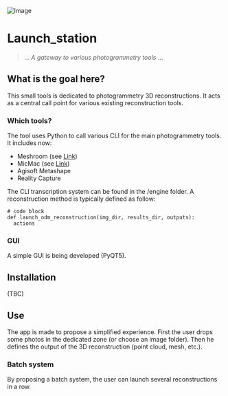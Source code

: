![Image](https://ibb.co/bHBS7wY)
# Launch_station
>... *A gateway to various photogrammetry tools* ...

## What is the goal here?
This small tools is dedicated to photogrammetry 3D reconstructions. It acts as a central call point for various existing reconstruction tools.

### Which tools?
The tool uses Python to call various CLI for the main photogrammetry tools. It includes now:
* Meshroom (see [Link](https://alicevision.org/#meshroom))
* MicMac (see [Link](https://micmac.ensg.eu/index.php/Accueil))
* Agisoft Metashape
* Reality Capture

The CLI transcription system can be found in the /engine folder. A reconstruction method is typically defined as follow:
```
# code block
def launch_odm_reconstruction(img_dir, results_dir, outputs):
  actions
```

### GUI
A simple GUI is being developed (PyQT5). 


## Installation
(TBC)


## Use
The app is made to propose a simplified experience. First the user drops some photos in the dedicated zone (or choose an image folder). Then he defines the output of the 3D reconstruction (point cloud, mesh, etc.). 

### Batch system
By proposing a batch system, the user can launch several reconstructions in a row. 
